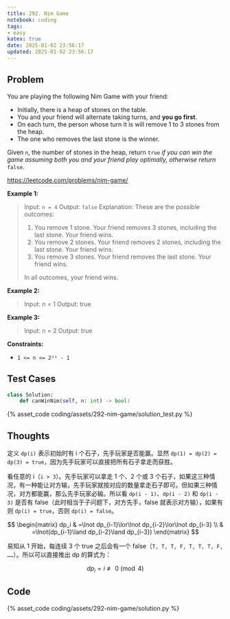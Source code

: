 ```yaml
---
title: 292. Nim Game
notebook: coding
tags:
- easy
katex: true
date: 2025-01-02 23:56:17
updated: 2025-01-02 23:56:17
---
```

## Problem

You are playing the following Nim Game with your friend:

- Initially, there is a heap of stones on the table.
- You and your friend will alternate taking turns, and **you go first**.
- On each turn, the person whose turn it is will remove 1 to 3 stones from the heap.
- The one who removes the last stone is the winner.

Given `n`, the number of stones in the heap, return `true` _if you can win the game assuming both you and your friend play optimally, otherwise return_ `false`.

<https://leetcode.com/problems/nim-game/>

**Example 1:**

> Input: `n = 4`
> Output: `false`
> Explanation: These are the possible outcomes:
>
> 1. You remove 1 stone. Your friend removes 3 stones, including the last stone. Your friend wins.
> 2. You remove 2 stones. Your friend removes 2 stones, including the last stone. Your friend wins.
> 3. You remove 3 stones. Your friend removes the last stone. Your friend wins.
>
> In all outcomes, your friend wins.

**Example 2:**

> Input: n = 1
> Output: true

**Example 3:**

> Input: n = 2
> Output: true

**Constraints:**

- `1 <= n <= 2³¹ - 1`

## Test Cases

``` python
class Solution:
    def canWinNim(self, n: int) -> bool:
```

{% asset_code coding/assets/292-nim-game/solution_test.py %}

## Thoughts

定义 `dp(i)` 表示初始时有 i 个石子，先手玩家是否能赢。显然 `dp(1) = dp(2) = dp(3) = true`，因为先手玩家可以直接把所有石子拿走而获胜。

看任意的 i（`i > 3`）。先手玩家可以拿走 1 个、2 个或 3 个石子，如果这三种情况，有一种能让对方输，先手玩家就按对应的数量拿走石子即可。但如果三种情况，对方都能赢，那么先手玩家必输。所以看 `dp(i - 1)`、`dp(i - 2)` 和 `dp(i - 3)` 是否有 false（此时相当于子问题下，对方先手，false 就表示对方输），如果有则 `dp(i) = true`，否则 `dp(i) = false`。

$$
\begin{matrix}
  dp_i & =\lnot dp_{i-1}\lor\lnot dp_{i-2}\lor\lnot dp_{i-3} \\
  & =\lnot(dp_{i-1}\land dp_{i-2}\land dp_{i-3})
\end{matrix}
$$

易知从 1 开始，每连续 3 个 true 之后会有一个 false（`T, T, T, F, T, T, T, F, ……`）。所以可以直接推出 dp 的算式为：

$$
dp_i=i\not\equiv 0\pmod{4}
$$

## Code

{% asset_code coding/assets/292-nim-game/solution.py %}
